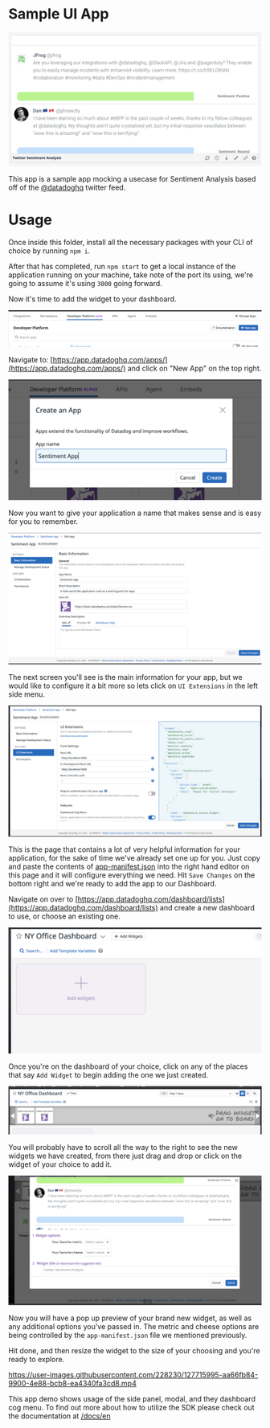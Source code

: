 # Sample UI App

![Main Image](./docs/main-image.png)

This app is a sample app mocking a usecase for Sentiment Analysis based off of the [@datadoghq](http://www.twitter.com/datadoghq) twitter feed.



# Usage

Once inside this folder, install all the necessary packages with your CLI of choice by running `npm i`. 

After that has completed, run `npm start` to get a local instance of the application running on your machine, take note of the port its using, we're going to assume it's using `3000` going forward. 

Now it's time to add the widget to your dashboard. 



![New App](./docs/step-1.png)

Navigate to: [https://app.datadoghq.com/apps/](https://app.datadoghq.com/apps/) and click on "New App" on the top right. 

![Name that App](./docs/step-2.png)

Now you want to give your application a name that makes sense and is easy for you to remember.

![Basic Info](./docs/step-3.png)

The next screen you'll see is the main information for your app, but we would like to configure it a bit more so lets click on `UI Extensions` in the left side menu.

![Extensions Info](./docs/step-4.png)

This is the page that contains a lot of very helpful information for your application, for the sake of time we've already set one up for you. Just copy and paste the contents of [app-manifest.json](app-manifest.json) into the right hand editor on this page and it will configure everything we need. Hit `Save Changes` on the bottom right and we're ready to add the app to our Dashboard.

Navigate on over to [https://app.datadoghq.com/dashboard/lists](https://app.datadoghq.com/dashboard/lists) and create a new dashboard to use, or choose an existing one. 

![Add Widget](./docs/step-5.png)

Once you're on the dashboard of your choice, click on any of the places that say `Add Widget` to begin adding the one we just created. 

![Add Widget to Dash](./docs/step-6.png)

You will probably have to scroll all the way to the right to see the new widgets we have created, from there just drag and drop or click on the widget of your choice to add it.

![Confirm add widget](./docs/step-7.png)

Now you will have a pop up preview of your brand new widget, as well as any additional options you've passed in. The metric and cheese options are being controlled by the `app-manifest.json` file we mentioned previously. 

Hit done, and then resize the widget to the size of your choosing and you're ready to explore. 



https://user-images.githubusercontent.com/228230/127715995-aa66fb84-9900-4e88-bcb8-ea4340fa3cd8.mp4



This app demo shows usage of the side panel, modal, and they dashboard cog menu. To find out more about how to utilize the SDK please check out the documentation at [/docs/en](../../../docs/en)

